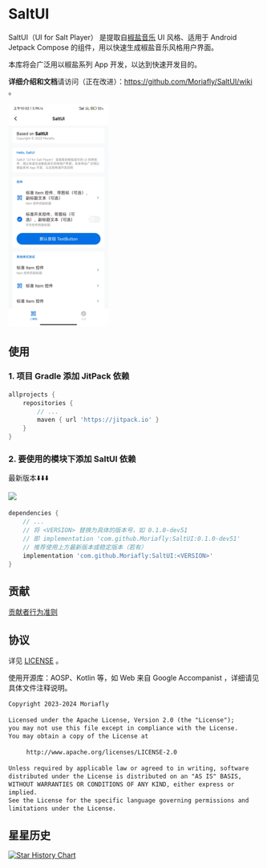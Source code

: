 # SaltUI

SaltUI（UI for Salt Player） 是提取自[椒盐音乐](https://github.com/Moriafly/SaltPlayerSource) UI 风格、适用于 Android Jetpack Compose 的组件，用以快速生成椒盐音乐风格用户界面。

本库将会广泛用以椒盐系列 App 开发，以达到快速开发目的。

**详细介绍和文档**请访问（正在改进）：https://github.com/Moriafly/SaltUI/wiki 。

<img src="img/app.jpg" width="200px"/>

## 使用

### 1. 项目 Gradle 添加 JitPack 依赖

```groovy
allprojects {
    repositories {
        // ...
        maven { url 'https://jitpack.io' }
    }
}
```

### 2. 要使用的模块下添加 SaltUI 依赖

最新版本⬇️⬇️⬇️

[![](https://jitpack.io/v/Moriafly/SaltUI.svg)](https://jitpack.io/#Moriafly/SaltUI)

```groovy
dependencies {
    // ...
    // 将 <VERSION> 替换为具体的版本号，如 0.1.0-dev51
    // 即 implementation 'com.github.Moriafly:SaltUI:0.1.0-dev51'
    // 推荐使用上方最新版本或稳定版本（若有）
    implementation 'com.github.Moriafly:SaltUI:<VERSION>'
}
```

## 贡献

[贡献者行为准则](CODE_OF_CONDUCT.md)

## 协议

详见 [LICENSE](LICENSE) 。

使用开源库：AOSP、Kotlin 等，如 Web 来自 Google Accompanist ，详细请见具体文件注释说明。

```
Copyright 2023-2024 Moriafly

Licensed under the Apache License, Version 2.0 (the "License");
you may not use this file except in compliance with the License.
You may obtain a copy of the License at

     http://www.apache.org/licenses/LICENSE-2.0

Unless required by applicable law or agreed to in writing, software
distributed under the License is distributed on an "AS IS" BASIS,
WITHOUT WARRANTIES OR CONDITIONS OF ANY KIND, either express or implied.
See the License for the specific language governing permissions and
limitations under the License.
```

## 星星历史

[![Star History Chart](https://api.star-history.com/svg?repos=Moriafly/SaltUI&type=Date)](https://star-history.com/#Moriafly/SaltUI&Date)
